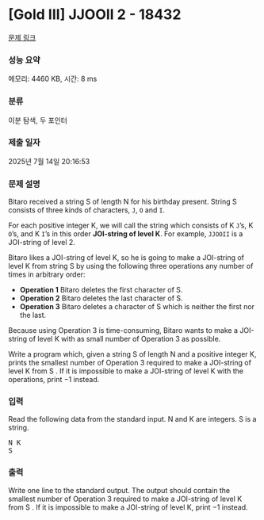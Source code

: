# [Gold III] JJOOII 2 - 18432 

[문제 링크](https://www.acmicpc.net/problem/18432) 

### 성능 요약

메모리: 4460 KB, 시간: 8 ms

### 분류

이분 탐색, 두 포인터

### 제출 일자

2025년 7월 14일 20:16:53

### 문제 설명

<p>Bitaro received a string S of length N for his birthday present. String S consists of three kinds of characters, <code>J</code>, <code>O</code> and <code>I</code>.</p>

<p>For each positive integer K, we will call the string which consists of K <code>J</code>’s, K <code>O</code>’s, and K <code>I</code>’s in this order <strong>JOI-string of level K</strong>. For example, <code>JJOOII</code> is a JOI-string of level 2.</p>

<p>Bitaro likes a JOI-string of level K, so he is going to make a JOI-string of level K from string S by using the following three operations any number of times in arbitrary order:</p>

<ul>
	<li><strong>Operation 1</strong> Bitaro deletes the first character of S.</li>
	<li><strong>Operation 2</strong> Bitaro deletes the last character of S.</li>
	<li><strong>Operation 3</strong> Bitaro deletes a character of S which is neither the first nor the last.</li>
</ul>

<p>Because using Operation 3 is time-consuming, Bitaro wants to make a JOI-string of level K with as small number of Operation 3 as possible.</p>

<p>Write a program which, given a string S of length N and a positive integer K, prints the smallest number of Operation 3 required to make a JOI-string of level K from S . If it is impossible to make a JOI-string of level K with the operations, print −1 instead.</p>

### 입력 

 <p>Read the following data from the standard input. N and K are integers. S is a string.</p>

<pre>N K
S</pre>

### 출력 

 <p>Write one line to the standard output. The output should contain the smallest number of Operation 3 required to make a JOI-string of level K from S . If it is impossible to make a JOI-string of level K, print −1 instead.</p>

